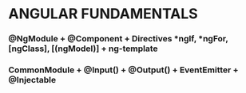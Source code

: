 # ANGULAR FUNDAMENTALS

### @NgModule + @Component + Directives *ngIf, *ngFor, [ngClass], [(ngModel)] + ng-template
### CommonModule + @Input() + @Output() + EventEmitter + @Injectable
